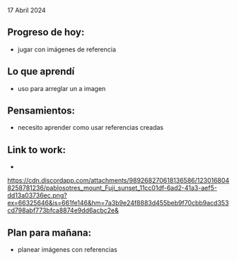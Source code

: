 17 Abril 2024

## Progreso de hoy:
- jugar con imágenes de referencia 

## Lo que aprendí 
- uso para arreglar un a imagen 

## **Pensamientos**:
- necesito aprender como usar referencias creadas 

## Link to work: 
- 
https://cdn.discordapp.com/attachments/989268270618136586/1230168048258781236/pablosotres_mount_Fuji_sunset_11cc01df-6ad2-41a3-aef5-dd13a03736ec.png?ex=66325646&is=661fe146&hm=7a3b9e24f8883d455beb9f70cbb9acd353cd798abf773bfca8874e9dd6acbc2e&

## Plan para mañana: 
- planear imágenes con referencias 